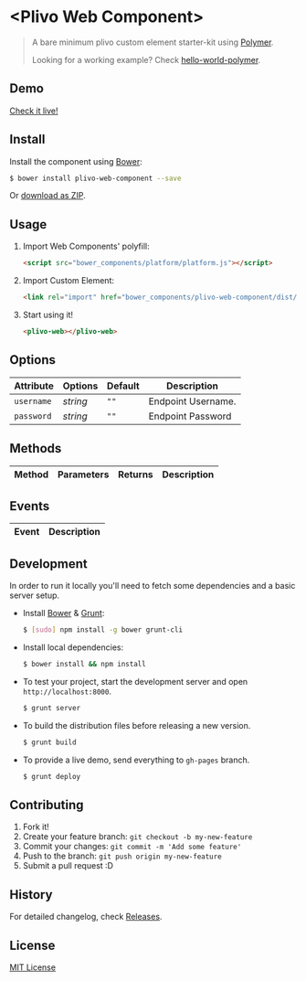 # &lt;Plivo Web Component&gt;

> A bare minimum plivo custom element starter-kit using [Polymer](http://www.polymer-project.org/).
>
> Looking for a working example? Check [hello-world-polymer](https://github.com/webcomponents/hello-world-polymer).

## Demo

[Check it live!](http://elricl.github.io/plivo-web-component)

## Install

Install the component using [Bower](http://bower.io/):

```sh
$ bower install plivo-web-component --save
```

Or [download as ZIP](https://github.com/elricL/plivo-web-component/archive/master.zip).

## Usage

1. Import Web Components' polyfill:

    ```html
    <script src="bower_components/platform/platform.js"></script>
    ```

2. Import Custom Element:

    ```html
    <link rel="import" href="bower_components/plivo-web-component/dist/plivo-web.html">
    ```

3. Start using it!

    ```html
    <plivo-web></plivo-web>
    ```

## Options

Attribute          | Options     | Default      | Description
---                | ---         | ---          | ---
`username`         | *string*    | `""`         | Endpoint Username.
`password`         | *string*    | `""`         | Endpoint Password

## Methods

Method        | Parameters   | Returns     | Description
---           | ---          | ---         | ---

## Events

Event         | Description
---           | ---

## Development

In order to run it locally you'll need to fetch some dependencies and a basic server setup.

* Install [Bower](http://bower.io/) & [Grunt](http://gruntjs.com/):

    ```sh
    $ [sudo] npm install -g bower grunt-cli
    ```

* Install local dependencies:

    ```sh
    $ bower install && npm install
    ```

* To test your project, start the development server and open `http://localhost:8000`.

    ```sh
    $ grunt server
    ```

* To build the distribution files before releasing a new version.

    ```sh
    $ grunt build
    ```

* To provide a live demo, send everything to `gh-pages` branch.

    ```sh
    $ grunt deploy
    ```

## Contributing

1. Fork it!
2. Create your feature branch: `git checkout -b my-new-feature`
3. Commit your changes: `git commit -m 'Add some feature'`
4. Push to the branch: `git push origin my-new-feature`
5. Submit a pull request :D

## History

For detailed changelog, check [Releases](https://github.com/elricl/plivo-web-component/releases).

## License

[MIT License](http://opensource.org/licenses/MIT)
